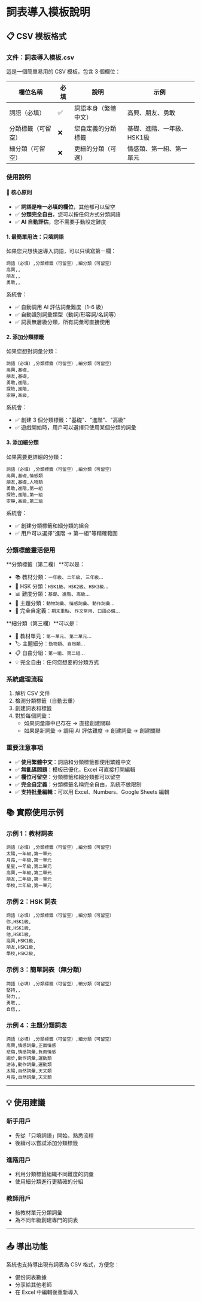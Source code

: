 # 詞表導入模板說明

## 📋 CSV 模板格式

### 文件：詞表導入模板.csv

這是一個簡單易用的 CSV 模板，包含 3 個欄位：

| 欄位名稱 | 必填 | 說明 | 示例 |
|----------|------|------|------|
| 詞語（必填） | ✅ | 詞語本身（繁體中文） | 高興、朋友、勇敢 |
| 分類標籤（可留空） | ❌ | 您自定義的分類標籤 | 基礎、進階、一年級、HSK1級 |
| 細分類（可留空） | ❌ | 更細的分類（可選） | 情感類、第一組、第一單元 |

### 使用說明

#### 🎯 核心原則

- ✅ **詞語是唯一必填的欄位**，其他都可以留空
- ✅ **分類完全自由**，您可以按任何方式分類詞語
- ✅ **AI 自動評估**，您不需要手動設定難度

#### 1. 最簡單用法：只填詞語

如果您只想快速導入詞語，可以只填寫第一欄：

```csv
詞語（必填）,分類標籤（可留空）,細分類（可留空）
高興,, 
朋友,, 
勇敢,, 
```

系統會：
- ✅ 自動調用 AI 評估詞彙難度（1-6 級）
- ✅ 自動識別詞彙類型（動詞/形容詞/名詞等）
- ✅ 詞表無層級分類，所有詞彙可直接使用

#### 2. 添加分類標籤

如果您想對詞彙分類：

```csv
詞語（必填）,分類標籤（可留空）,細分類（可留空）
高興,基礎, 
朋友,基礎, 
勇敢,進階, 
探險,進階, 
寧靜,高級, 
```

系統會：
- ✅ 創建 3 個分類標籤："基礎"、"進階"、"高級"
- ✅ 遊戲開始時，用戶可以選擇只使用某個分類的詞彙

#### 3. 添加細分類

如果需要更詳細的分類：

```csv
詞語（必填）,分類標籤（可留空）,細分類（可留空）
高興,基礎,情感類
朋友,基礎,人物類
勇敢,進階,第一組
探險,進階,第一組
寧靜,高級,第二組
```

系統會：
- ✅ 創建分類標籤和細分類的組合
- ✅ 用戶可以選擇"進階 → 第一組"等精確範圍

### 分類標籤靈活使用

**分類標籤（第二欄）**可以是：
- 📚 教材分類：`一年級`、`二年級`、`三年級`...
- 🌟 HSK 分類：`HSK1級`、`HSK2級`、`HSK3級`...
- 📊 難度分類：`基礎`、`進階`、`高級`...
- 🎯 主題分類：`動物詞彙`、`情感詞彙`、`動作詞彙`...
- 📝 完全自定義：`期末重點`、`作文常用`、`口語必備`...

**細分類（第三欄）**可以是：
- 📖 教材單元：`第一單元`、`第二單元`...
- 🏷️ 主題細分：`動物類`、`自然類`...
- 📋 自由分組：`第一組`、`第二組`...
- 💡 完全自由：任何您想要的分類方式

### 系統處理流程

1. 解析 CSV 文件
2. 檢測分類標籤（自動去重）
3. 創建詞表和標籤
4. 對於每個詞彙：
   - 如果詞彙庫中已存在 → 直接創建關聯
   - 如果是新詞彙 → 調用 AI 評估難度 → 創建詞彙 → 創建關聯

### 重要注意事項

- ✅ **使用繁體中文**：詞語和分類標籤都使用繁體中文
- ✅ **無亂碼問題**：模板已優化，Excel 可直接打開編輯
- ✅ **欄位可留空**：分類標籤和細分類都可以留空
- ✅ **完全自定義**：分類標籤名稱完全自由，系統不做限制
- ✅ **支持批量編輯**：可以用 Excel、Numbers、Google Sheets 編輯

## 📚 實際使用示例

### 示例 1：教材詞表

```csv
詞語（必填）,分類標籤（可留空）,細分類（可留空）
太陽,一年級,第一單元
月亮,一年級,第一單元
星星,一年級,第二單元
高興,一年級,第二單元
朋友,二年級,第一單元
學校,二年級,第一單元
```

### 示例 2：HSK 詞表

```csv
詞語（必填）,分類標籤（可留空）,細分類（可留空）
你,HSK1級, 
我,HSK1級, 
他,HSK1級, 
高興,HSK1級, 
朋友,HSK1級, 
學校,HSK2級, 
```

### 示例 3：簡單詞表（無分類）

```csv
詞語（必填）,分類標籤（可留空）,細分類（可留空）
堅持,, 
努力,, 
勇敢,, 
自信,, 
```

### 示例 4：主題分類詞表

```csv
詞語（必填）,分類標籤（可留空）,細分類（可留空）
高興,情感詞彙,正面情感
悲傷,情感詞彙,負面情感
跑步,動作詞彙,運動類
游泳,動作詞彙,運動類
太陽,自然詞彙,天文類
月亮,自然詞彙,天文類
```

---

## 💡 使用建議

### 新手用戶
- 先從「只填詞語」開始，熟悉流程
- 後續可以嘗試添加分類標籤

### 進階用戶
- 利用分類標籤組織不同難度的詞彙
- 使用細分類進行更精確的分組

### 教師用戶
- 按教材單元分類詞彙
- 為不同年級創建專門的詞表

---

## 📤 導出功能

系統也支持導出現有詞表為 CSV 格式，方便您：
- 備份詞表數據
- 分享給其他老師
- 在 Excel 中編輯後重新導入

